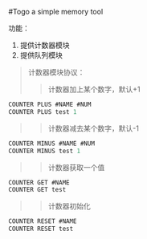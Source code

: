 #Togo a simple memory tool

功能：<br>
1. 提供计数器模块<br>
2. 提供队列模块<br>

>计数器模块协议：<br>
>>计数器加上某个数字，默认+1<br>
```c
COUNTER PLUS #NAME #NUM
COUNTER PLUS test 1
```
>>计数器减去某个数字，默认-1<br>
```c
COUNTER MINUS #NAME #NUM
COUNTER MINUS test 1
```
>>计数器获取一个值<br>
```c
COUNTER GET #NAME
COUNTER GET test
```
>>计数器初始化<br>
```c
COUNTER RESET #NAME
COUNTER RESET test
```
